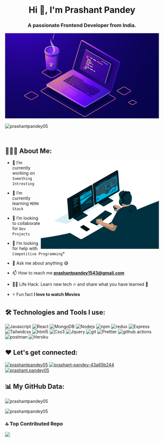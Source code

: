 <h1 align="center">Hi 👋, I'm Prashant Pandey</h1>
<h3 align="center">A passionate Frontend Developer from India.</h3>
<div align="center">
  
![971.jpg](https://github.com/prashantpandey05/prashantpandey05/blob/main/971.jpg?raw=true)



</div>



<p align="left"> <img src="https://komarev.com/ghpvc/?username=prashantpandey05&label=Profile%20views&color=0e75b6&style=flat" alt="prashantpandey05" /> </p>


 <br/>

 ## 👨🏻‍💻 About Me:
<img  src="giphy.gif" height="290px" align="right" />

 
- 🔭 I’m currently working on `Something Intresting`

- 🌱 I’m currently learning `MERN Stack`

- 👯 I’m looking to collaborate for `Dev Projects`

- 🤔 I’m looking for help with `Competitive Programming`*

- 💬 Ask me about anything :sweat_smile:

- 📫 How to reach me **prashantpandey1543@gmail.com**
 
- 👨‍💻 Life Hack: Learn new tech :fire: and share what you have learned :tada:

- ⚡ Fun fact **I love to watch Movies**

## 🛠️ Technologies and Tools I use:

<p>
<img alt="Javascript" src="https://img.shields.io/badge/JavaScript-323330?style=for-the-badge&logo=javascript&logoColor=F7DF1E"  height="25px"/>
<img alt="React" src="https://img.shields.io/badge/React-20232A?style=for-the-badge&logo=react&logoColor=61DAFB" height="25px"/>
<img alt="MongoDB" src="https://img.shields.io/badge/-MongoDB-13aa52?style=flat-square&logo=mongodb&logoColor=white"  height="25px"/>
<img alt="Nodejs" src="https://img.shields.io/badge/-Nodejs-43853d?style=flat-square&logo=Node.js&logoColor=white"  height="25px"/>
<img alt="npm" src="https://img.shields.io/badge/NPM-%23000000.svg?style=for-the-badge&logo=npm&logoColor=white" height="25px"/>
<img alt="redux" src="https://img.shields.io/badge/-Redux-764ABC?style=flat-square&logo=redux&logoColor=white" height="25px"/>
 <img alt="Express" src="https://img.shields.io/badge/express.js-%23404d59.svg?style=for-the-badge&logo=express&logoColor=%2361DAFB" height="25px"/>
<img alt="Tailwidcss" src="https://img.shields.io/badge/Tailwind_CSS-38B2AC?style=for-the-badge&logo=tailwind-css&logoColor=white" height="25px"/>
<img alt="html5" src="https://img.shields.io/badge/HTML5-E34F26?style=for-the-badge&logo=html5&logoColor=white" height="25px"/>
<img alt="Css3" src="https://img.shields.io/badge/CSS3-1572B6?style=for-the-badge&logo=css3&logoColor=white" height="25px"/>
<img alt="Jquery" src="https://img.shields.io/badge/jquery-%230769AD.svg?style=for-the-badge&logo=jquery&logoColor=white" height="25px"/>
<img alt="git" src="https://img.shields.io/badge/-Git-F05032?style=flat-square&logo=git&logoColor=white" height="25px"/>
<img alt="Prettier" src="https://img.shields.io/badge/-Prettier-F7B93E?style=flat-square&logo=prettier&logoColor=white" height="25px"/>
 <img alt="github actions" src="https://img.shields.io/badge/-Github_Actions-2088FF?style=flat-square&logo=github-actions&logoColor=white" height="25px"/>
 <img alt="postman" src="https://img.shields.io/badge/-Postman-00C7B7?style=flat-square&logo=postman&logoColor=white" height="25px"/>
 <img alt="Heroku" src="https://img.shields.io/badge/-Heroku-430098?style=flat-square&logo=heroku&logoColor=white" height="25px"/>
</p>

## ❤️ Let's get connected:

<p>
<a href="https://dev.to/prashantpandey05" target="blank"><img align="center" src="https://raw.githubusercontent.com/rahuldkjain/github-profile-readme-generator/master/src/images/icons/Social/devto.svg" alt="prashantpandey05" height="30" width="40" /></a>
<a href="https://linkedin.com/in/prashant-pandey-43a65b244" target="blank"><img align="center" src="https://raw.githubusercontent.com/rahuldkjain/github-profile-readme-generator/master/src/images/icons/Social/linked-in-alt.svg" alt="prashant-pandey-43a65b244" height="30" width="40" /></a>
<a href="https://instagram.com/prashant.pandey05" target="blank"><img align="center" src="https://raw.githubusercontent.com/rahuldkjain/github-profile-readme-generator/master/src/images/icons/Social/instagram.svg" alt="prashant.pandey05" height="30" width="40" /></a>
</p>

## 📊 My GitHub Data:

<p><img align="center" src="https://github-readme-stats.vercel.app/api/top-langs?username=prashantpandey05&show_icons=true&locale=en&layout=compact" alt="prashantpandey05" /></p>

<p><img align="center" src="https://github-readme-streak-stats.herokuapp.com/?user=prashantpandey05&" alt="prashantpandey05" /></p>

### 🔝 Top Contributed Repo

![](https://github-contributor-stats.vercel.app/api?username=prashantpandey05&limit=5&theme=flat&combine_all_yearly_contributions=true)
